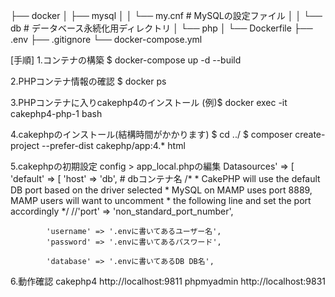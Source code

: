 ├── docker
│   ├── mysql
│   │   └── my.cnf # MySQLの設定ファイル
│   │   └── db     # データベース永続化用ディレクトリ
│   └── php
│       └── Dockerfile
├── .env
├── .gitignore
└── docker-compose.yml

[手順]
1.コンテナの構築
$ docker-compose up -d --build

2.PHPコンテナ情報の確認
$ docker ps

3.PHPコンテナに入りcakephp4のインストール
(例)$ docker exec -it cakephp4-php-1 bash

4.cakephpのインストール(結構時間がかかります)
$ cd ../
$ composer create-project --prefer-dist cakephp/app:4.* html

5.cakephpの初期設定
config > app_local.phpの編集
Datasources' => [
        'default' => [
            'host' => 'db', # dbコンテナ名
            /*
             * CakePHP will use the default DB port based on the driver selected
             * MySQL on MAMP uses port 8889, MAMP users will want to uncomment
             * the following line and set the port accordingly
             */
            //'port' => 'non_standard_port_number',

            'username' => '.envに書いてあるユーザー名',
            'password' => '.envに書いてあるパスワード',

            'database' => '.envに書いてあるDB DB名',

6.動作確認
cakephp4 http://localhost:9811
phpmyadmin http://localhost:9831